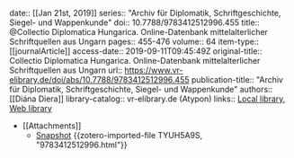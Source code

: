 date:: [[Jan 21st, 2019]]
series:: "Archiv für Diplomatik, Schriftgeschichte, Siegel- und Wappenkunde"
doi:: 10.7788/9783412512996.455
title:: @Collectio Diplomatica Hungarica. Online-Datenbank mittelalterlicher Schriftquellen aus Ungarn
pages:: 455-476
volume:: 64
item-type:: [[journalArticle]]
access-date:: 2019-09-11T09:45:49Z
original-title:: Collectio Diplomatica Hungarica. Online-Datenbank mittelalterlicher Schriftquellen aus Ungarn
url:: https://www.vr-elibrary.de/doi/abs/10.7788/9783412512996.455
publication-title:: "Archiv für Diplomatik, Schriftgeschichte, Siegel- und Wappenkunde"
authors:: [[Diána Diera]]
library-catalog:: vr-elibrary.de (Atypon)
links:: [Local library](zotero://select/groups/2386895/items/9XBWJ7FA), [Web library](https://www.zotero.org/groups/2386895/items/9XBWJ7FA)

- [[Attachments]]
	- [Snapshot](https://www.vr-elibrary.de/doi/abs/10.7788/9783412512996.455) {{zotero-imported-file TYUH5A9S, "9783412512996.html"}}